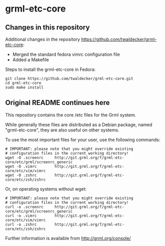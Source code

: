 grml-etc-core
=============

## Changes in this repository

Additional changes in the repository https://github.com/twaldecker/grml-etc-core:

 * Merged the standard fedora vimrc configuration file
 * Added a Makefile

Steps to install the grml-etc-core in Fedora:

    git clone https://github.com/twaldecker/grml-etc-core.git
    cd grml-etc-core
    sudo make install

## Original README continues here

This repository contains the core /etc files for the Grml system.

While generally these files are distributed as a Debian package, named
"grml-etc-core", they are also useful on other systems.

To use the most important files for your user, use the following commands:

    # IMPORTANT: please note that you might override existing
    # configuration files in the current working directory!
    wget -O .screenrc     http://git.grml.org/f/grml-etc-core/etc/grml/screenrc_generic
    wget -O .vimrc        http://git.grml.org/f/grml-etc-core/etc/vim/vimrc
    wget -O .zshrc        http://git.grml.org/f/grml-etc-core/etc/zsh/zshrc


Or, on operating systems without wget:

    # IMPORTANT: please note that you might override existing
    # configuration files in the current working directory!
    curl -o .screenrc     http://git.grml.org/f/grml-etc-core/etc/grml/screenrc_generic
    curl -o .vimrc        http://git.grml.org/f/grml-etc-core/etc/vim/vimrc
    curl -o .zshrc        http://git.grml.org/f/grml-etc-core/etc/zsh/zshrc


Further information is available from http://grml.org/console/

